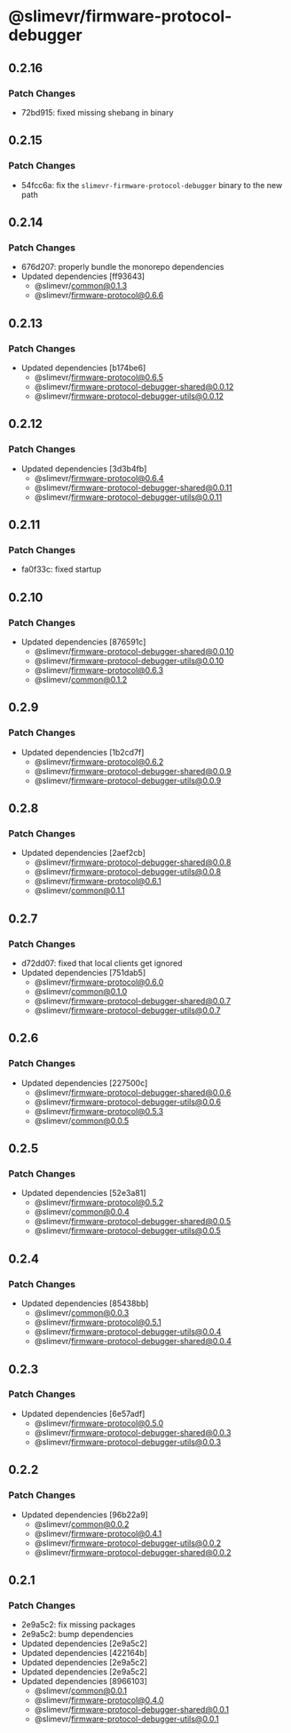 # @slimevr/firmware-protocol-debugger

## 0.2.16

### Patch Changes

- 72bd915: fixed missing shebang in binary

## 0.2.15

### Patch Changes

- 54fcc6a: fix the `slimevr-firmware-protocol-debugger` binary to the new path

## 0.2.14

### Patch Changes

- 676d207: properly bundle the monorepo dependencies
- Updated dependencies [ff93643]
  - @slimevr/common@0.1.3
  - @slimevr/firmware-protocol@0.6.6

## 0.2.13

### Patch Changes

- Updated dependencies [b174be6]
  - @slimevr/firmware-protocol@0.6.5
  - @slimevr/firmware-protocol-debugger-shared@0.0.12
  - @slimevr/firmware-protocol-debugger-utils@0.0.12

## 0.2.12

### Patch Changes

- Updated dependencies [3d3b4fb]
  - @slimevr/firmware-protocol@0.6.4
  - @slimevr/firmware-protocol-debugger-shared@0.0.11
  - @slimevr/firmware-protocol-debugger-utils@0.0.11

## 0.2.11

### Patch Changes

- fa0f33c: fixed startup

## 0.2.10

### Patch Changes

- Updated dependencies [876591c]
  - @slimevr/firmware-protocol-debugger-shared@0.0.10
  - @slimevr/firmware-protocol-debugger-utils@0.0.10
  - @slimevr/firmware-protocol@0.6.3
  - @slimevr/common@0.1.2

## 0.2.9

### Patch Changes

- Updated dependencies [1b2cd7f]
  - @slimevr/firmware-protocol@0.6.2
  - @slimevr/firmware-protocol-debugger-shared@0.0.9
  - @slimevr/firmware-protocol-debugger-utils@0.0.9

## 0.2.8

### Patch Changes

- Updated dependencies [2aef2cb]
  - @slimevr/firmware-protocol-debugger-shared@0.0.8
  - @slimevr/firmware-protocol-debugger-utils@0.0.8
  - @slimevr/firmware-protocol@0.6.1
  - @slimevr/common@0.1.1

## 0.2.7

### Patch Changes

- d72dd07: fixed that local clients get ignored
- Updated dependencies [751dab5]
  - @slimevr/firmware-protocol@0.6.0
  - @slimevr/common@0.1.0
  - @slimevr/firmware-protocol-debugger-shared@0.0.7
  - @slimevr/firmware-protocol-debugger-utils@0.0.7

## 0.2.6

### Patch Changes

- Updated dependencies [227500c]
  - @slimevr/firmware-protocol-debugger-shared@0.0.6
  - @slimevr/firmware-protocol-debugger-utils@0.0.6
  - @slimevr/firmware-protocol@0.5.3
  - @slimevr/common@0.0.5

## 0.2.5

### Patch Changes

- Updated dependencies [52e3a81]
  - @slimevr/firmware-protocol@0.5.2
  - @slimevr/common@0.0.4
  - @slimevr/firmware-protocol-debugger-shared@0.0.5
  - @slimevr/firmware-protocol-debugger-utils@0.0.5

## 0.2.4

### Patch Changes

- Updated dependencies [85438bb]
  - @slimevr/common@0.0.3
  - @slimevr/firmware-protocol@0.5.1
  - @slimevr/firmware-protocol-debugger-utils@0.0.4
  - @slimevr/firmware-protocol-debugger-shared@0.0.4

## 0.2.3

### Patch Changes

- Updated dependencies [6e57adf]
  - @slimevr/firmware-protocol@0.5.0
  - @slimevr/firmware-protocol-debugger-shared@0.0.3
  - @slimevr/firmware-protocol-debugger-utils@0.0.3

## 0.2.2

### Patch Changes

- Updated dependencies [96b22a9]
  - @slimevr/common@0.0.2
  - @slimevr/firmware-protocol@0.4.1
  - @slimevr/firmware-protocol-debugger-utils@0.0.2
  - @slimevr/firmware-protocol-debugger-shared@0.0.2

## 0.2.1

### Patch Changes

- 2e9a5c2: fix missing packages
- 2e9a5c2: bump dependencies
- Updated dependencies [2e9a5c2]
- Updated dependencies [422164b]
- Updated dependencies [2e9a5c2]
- Updated dependencies [2e9a5c2]
- Updated dependencies [8966103]
  - @slimevr/common@0.0.1
  - @slimevr/firmware-protocol@0.4.0
  - @slimevr/firmware-protocol-debugger-shared@0.0.1
  - @slimevr/firmware-protocol-debugger-utils@0.0.1
